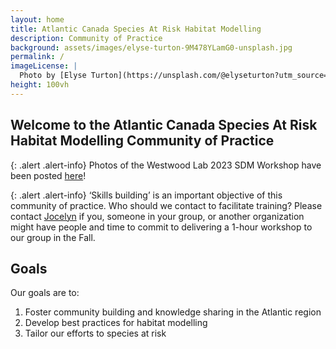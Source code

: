 ```yaml
---
layout: home
title: Atlantic Canada Species At Risk Habitat Modelling
description: Community of Practice
background: assets/images/elyse-turton-9M478YLamG0-unsplash.jpg
permalink: /
imageLicense: |
  Photo by [Elyse Turton](https://unsplash.com/@elyseturton?utm_source=unsplash&utm_medium=referral&utm_content=creditCopyText) on [Unsplash](https://unsplash.com/s/photos/nova-scotia?utm_source=unsplash&utm_medium=referral&utm_content=creditCopyText)  
height: 100vh
---
```


## Welcome to the Atlantic Canada Species At Risk Habitat Modelling Community of Practice

{: .alert .alert-info}
Photos of the Westwood Lab 2023 SDM Workshop have been posted [here](sdm-workshop-photos)!

{: .alert .alert-info}
‘Skills building’ is an important objective of this community of practice. Who should we contact to facilitate training? Please contact [Jocelyn](team) if you, someone in your group, or another organization might have people and time to commit to delivering a 1-hour workshop to our group in the Fall.


## Goals

Our goals are to:
1. Foster community building and knowledge sharing in the Atlantic region
2. Develop best practices for habitat modelling
3. Tailor our efforts to species at risk


